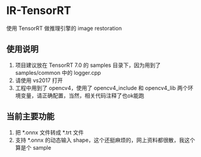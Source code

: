 # IR-TensorRT
使用 TensorRT 做推理引擎的 image restoration

## 使用说明
1. 项目建议放在 TensorRT 7.0 的 samples 目录下，因为用到了 samples/common 中的 logger.cpp 
2. 请使用 vs2017 打开
3. 工程中用到了 opencv4，使用了 opencv4_include 和 opencv4_lib 两个环境变量，请正确配置，当然，相关代码注释了也ok能跑

## 当前主要功能
1. 把 *.onnx 文件转成 *.trt 文件
2. 支持 *.onnx 的动态输入 shape，这个还挺麻烦的，网上资料都很散，我这个算是个 sample

